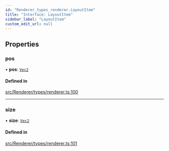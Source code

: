 ```yaml
---
id: "Renderer_types_renderer.LayoutItem"
title: "Interface: LayoutItem"
sidebar_label: "LayoutItem"
custom_edit_url: null
---
```




## Properties

### pos

• **pos**: [`Vec2`](../../Math/Math_Vec2.Vec2)

#### Defined in

[src/Renderer/types/renderer.ts:100](https://github.com/ZeaInc/zea-engine/blob/819769315/src/Renderer/types/renderer.ts#L100)

___

### size

• **size**: [`Vec2`](../../Math/Math_Vec2.Vec2)

#### Defined in

[src/Renderer/types/renderer.ts:101](https://github.com/ZeaInc/zea-engine/blob/819769315/src/Renderer/types/renderer.ts#L101)

